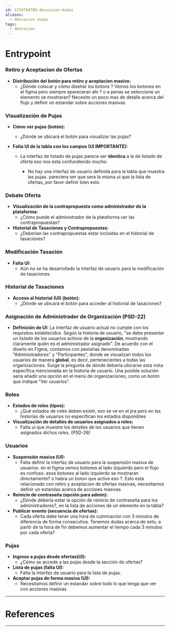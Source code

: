 ```yaml
---
id: 1724794789-deocasion-dudas
aliases:
  - deocasion dudas
tags:
  - deocasion
---
```


# Entrypoint

### **Retiro y Aceptacion de Ofertas**

- **Distribución del botón para retiro y aceptacion masivo:**
  - ¿Dónde colocar y cómo diseñar los botons ? Vemos los botones en el figma
    pero siempre apareceran ahi ? o a penas se seleccione un elemento se
    mostraran? Necesito un poco mas de detalle acerca del flujo y definir un
    estandar sobre acciones masivas

### **Visualización de Pujas**

- **Cómo ver pujas (botón):**
  - ¿Dónde se ubicará el botón para visualizar las pujas?
- **Falta UI de la tabla con los campos (UI IMPORTANTE):**

  - La interfaz de listado de pujas parece ser **identica** a la de listado de
    oferta eso nos esta confundiendo mucho.

    - No hay una interfaz de usuario definida para la tabla que muestra las
      pujas. pareciera ser que sera la misma ui que la lista de ofertas, por
      favor definir bien esto.

### **Debate Oferta**

- **Visualización de la contrapropuesta como administrador de la plataforma:**
  - ¿Cómo puede el administrador de la plataforma ver las contrapropuestas?
- **Historial de Tasaciones y Contrapropuestas:**
  - ¿Deberían las contrapropuestas estar incluidas en el historial de
    tasaciones?

### **Modificación Tasación**

- **Falta UI:**
  - Aún no se ha desarrollado la interfaz de usuario para la modificación de
    tasaciones.

### **Historial de Tasaciones**

- **Acceso al historial (UI) (botón):**
  - ¿Dónde se ubicará el botón para acceder al historial de tasaciones?

### **Asignación de Administrador de Organización** (PSD-22)

- **Definición de UI:** La interfaz de usuario actual no cumple con los
  requisitos establecidos. Según la historia de usuario, "se debe presentar un
  listado de los usuarios activos de la **organización**, mostrando claramente
  quién es el administrador asignado". De acuerdo con el diseño en Figma,
  contamos con pestañas denominadas "Administradores" y "Participantes", donde
  se visualizan todos los usuarios de manera **global**, es decir,
  pertenecientes a todas las organizaciones. Surge la pregunta de dónde debería
  ubicarse esta vista específica mencionada en la historia de usuario. Una
  posible solución sería añadir una opción en el menú de organizaciones, como un
  botón que indique "Ver usuarios".

### **Roles**

- **Estados de roles (tipos):**
  - ¿Qué estados de roles deben existir, eso se ve en el jira pero en las
    historias de usuarios no especifican los estados disponibles
- **Visualización de detalles de usuarios asignados a roles:**
  - Falta ui que muestre los detalles de los usuarios que tienen asignados
    dichos roles. (PSD-26)

### **Usuarios**

- **Suspensión masiva (UI):**
  - Falta definir la interfaz de usuario para la suspensión masiva de usuarios.
    en el figma vemos botones al lado izquierdo pero el flujo es confuso. esos
    botones al lado izquierdo se mostraran directamente? o habra un boton que
    active eso ?. Esto esta relacionado con retiro y aceptacion de ofertas
    masivas, necesitamos definir un estandas acerca de acciones masivas
- **Reinicio de contraseña (opción para admin):**
  - ¿Dónde debería estar la opción de reinicio de contraseña para los
    administradores?, en la lista de acciones de un elemento en la tabla?
- **Publicar evento (secuencia de ofertas):**
  - Cada oferta debe tener una hora de culminación con 3 minutos de diferencia
    de forma consecutiva. Tenemos dudas acerca de esto, a partir de la hora de
    fin debemos aumentar el tiempo cada 3 minutos por cada oferta?

### **Pujas**

- **Ingreso a pujas desde ofertas(UI):**
  - ¿Cómo se accede a las pujas desde la sección de ofertas?
- **Lista de pujas (falta UI):**
  - Falta la interfaz de usuario para la lista de pujas.
- **Aceptar pujas de forma masiva (UI):**
  - Necesitamos definir un estandar sobre todo lo que tenga que ver con acciones
    masivas

---

# References

---
